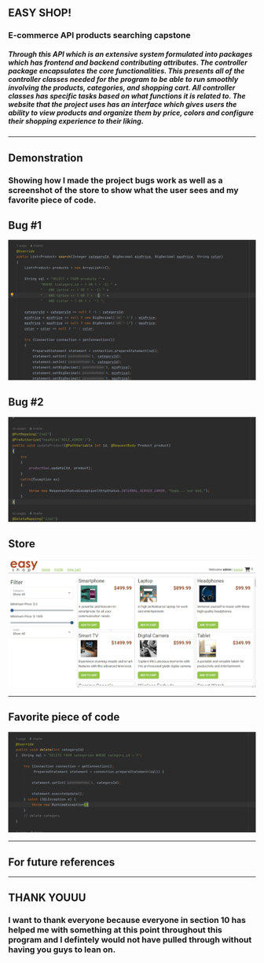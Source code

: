 ## EASY SHOP!

### E-commerce API products searching capstone 

##### Through this API which is an extensive system formulated into packages which has frontend and backend contributing attributes. The controller package encapsulates the core functionalities. This presents all of the controller classes needed for the program to be able to run smoothly involving the products, categories, and shopping cart. All controller classes has specific tasks based on what functions it is related to. The website that the project uses has an interface which gives users the ability to view products and organize them by price, colors and configure their shopping experience to their liking. 

-----------
## Demonstration 

### Showing how I made the project bugs work as well as a screenshot of the store to show what the user sees and my favorite piece of code.

## Bug #1 

![here](capstone%20screen%20shot%201.PNG)

## Bug #2

![here](capstone%20screen%20shot%202.PNG)

## Store 

![here](easyshopstore.PNG)

-------
## Favorite piece of code 

![here](delete.PNG)

-------
## For future references 

-----
## THANK YOUUU

### I want to thank everyone because everyone in section 10 has helped me with something at this point throughout this program and I defintely would not have pulled through without having you guys to lean on.